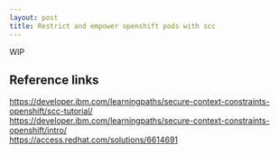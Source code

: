 ```yaml
---
layout: post
title: Restrict and empower openshift pods with scc
---
```




WIP


## Reference links
https://developer.ibm.com/learningpaths/secure-context-constraints-openshift/scc-tutorial/ \
https://developer.ibm.com/learningpaths/secure-context-constraints-openshift/intro/ \
https://access.redhat.com/solutions/6614691
